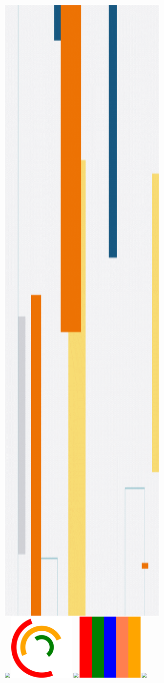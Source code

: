 <img src="animated.gif" style="width:100%;height:2000px;">
<img src="infinite-spinner1.svg">
<img src="loader.svg">
<img src="ripples.svg">
<img src="infinite-spinner.svg">
<img src="ripples-1.svg">
